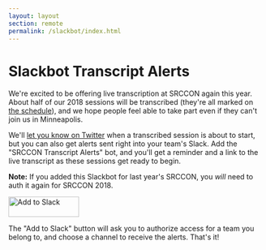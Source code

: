 ```yaml
---
layout: layout
section: remote
permalink: /slackbot/index.html
---
```

# Slackbot Transcript Alerts

We're excited to be offering live transcription at SRCCON again this year. About half of our 2018 sessions will be transcribed (they're all marked on [the schedule](http://schedule.srccon.org)), and we hope people feel able to take part even if they can't join us in Minneapolis.

We'll [let you know on Twitter](http://twitter.com/srccon) when a transcribed session is about to start, but you can also get alerts sent right into your team's Slack. Add the "SRCCON Transcript Alerts" bot, and you'll get a reminder and a link to the live transcript as these sessions get ready to begin.

**Note:** If you added this Slackbot for last year's SRCCON, you _will_ need to auth it again for SRCCON 2018.

<p><a style="border-bottom: none;" href="https://slack.com/oauth/authorize?scope=incoming-webhook&client_id=2152616756.62976698821"><img alt="Add to Slack" height="40" width="139" src="https://platform.slack-edge.com/img/add_to_slack.png" srcset="https://platform.slack-edge.com/img/add_to_slack.png 1x, https://platform.slack-edge.com/img/add_to_slack@2x.png 2x" /></a><p>

The "Add to Slack" button will ask you to authorize access for a team you belong to, and choose a channel to receive the alerts. That's it!

